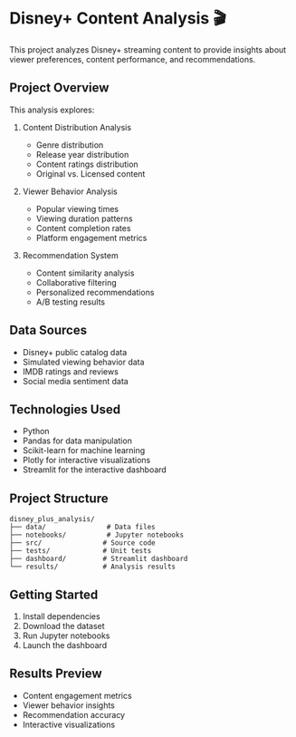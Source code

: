 # Disney+ Content Analysis 🎬

This project analyzes Disney+ streaming content to provide insights about viewer preferences, content performance, and recommendations.

## Project Overview

This analysis explores:
1. Content Distribution Analysis
   - Genre distribution
   - Release year distribution
   - Content ratings distribution
   - Original vs. Licensed content

2. Viewer Behavior Analysis
   - Popular viewing times
   - Viewing duration patterns
   - Content completion rates
   - Platform engagement metrics

3. Recommendation System
   - Content similarity analysis
   - Collaborative filtering
   - Personalized recommendations
   - A/B testing results

## Data Sources
- Disney+ public catalog data
- Simulated viewing behavior data
- IMDB ratings and reviews
- Social media sentiment data

## Technologies Used
- Python
- Pandas for data manipulation
- Scikit-learn for machine learning
- Plotly for interactive visualizations
- Streamlit for the interactive dashboard

## Project Structure
```
disney_plus_analysis/
├── data/               # Data files
├── notebooks/          # Jupyter notebooks
├── src/               # Source code
├── tests/             # Unit tests
├── dashboard/         # Streamlit dashboard
└── results/           # Analysis results
```

## Getting Started
1. Install dependencies
2. Download the dataset
3. Run Jupyter notebooks
4. Launch the dashboard

## Results Preview
- Content engagement metrics
- Viewer behavior insights
- Recommendation accuracy
- Interactive visualizations 